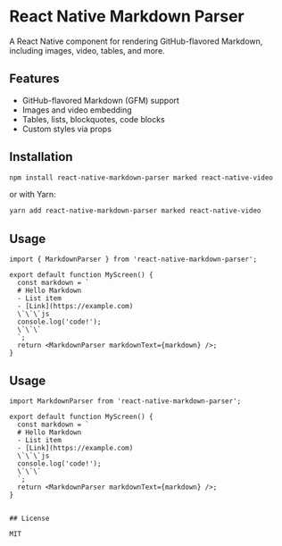 # React Native Markdown Parser

A React Native component for rendering GitHub-flavored Markdown, including images, video, tables, and more.

## Features

- GitHub-flavored Markdown (GFM) support
- Images and video embedding
- Tables, lists, blockquotes, code blocks
- Custom styles via props


## Installation

```sh
npm install react-native-markdown-parser marked react-native-video
```

or with Yarn:

```sh
yarn add react-native-markdown-parser marked react-native-video
```

## Usage

```tsx
import { MarkdownParser } from 'react-native-markdown-parser';

export default function MyScreen() {
  const markdown = `
  # Hello Markdown
  - List item
  - [Link](https://example.com)
  \`\`\`js
  console.log('code!');
  \`\`\`
  `;
  return <MarkdownParser markdownText={markdown} />;
}
```


## Usage

```tsx
import MarkdownParser from 'react-native-markdown-parser';

export default function MyScreen() {
  const markdown = `
  # Hello Markdown
  - List item
  - [Link](https://example.com)
  \`\`\`js
  console.log('code!');
  \`\`\`
  `;
  return <MarkdownParser markdownText={markdown} />;
}
```
```

## License

MIT
